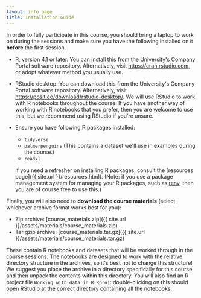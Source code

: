 ```yaml
---
layout: info_page
title: Installation Guide
---
```


In order to fully participate in this course, you should bring a laptop to work
on during the sessions and make sure you have the following installed on it
**before** the first session.

- R, version 4.1 or later. You can install this from the University's
  Company Portal software repository. Alternatively, visit
  <a href="https://cran.rstudio.com" target="_blank" rel="external noreferrer">https://cran.rstudio.com</a>,
  or adopt whatever method you usually use.
  
- RStudio desktop. You can download this from the University's
  Company Portal software repository. Alternatively, visit
  <a href="https://posit.co/download/rstudio-desktop/" target="_blank" rel="external noreferrer">https://posit.co/download/rstudio-desktop/</a>.
  We will use RStudio to work with R notebooks throughout the course. If you have
  another way of working with R notebooks that you prefer, then you are welcome
  to use this, but we recommend using RStudio if you're unsure.

- Ensure you have following R packages installed:
  - `tidyverse`
  - `palmerpenguins` (This contains a dataset we'll use in examples during the
    course.)
  - `readxl`
  
  If you need a refresher on installing R packages, consult the
  [resources page]({{ site.url }}/resources.html). (Note: if you use a package
  management system for managing your R packages, such as
  <a href="https://rstudio.github.io/renv/" target="_blank" rel="external noreferrer">renv</a>,
  then you are of course free to use this.)

Finally, you will also need to **download the course materials** (select
whichever archive format works best for you):

- Zip archive: [course_materials.zip]({{ site.url }}/assets/materials/course_materials.zip)
- Tar gzip archive: [course_materials.tar.gz]({{ site.url }}/assets/materials/course_materials.tar.gz)

These contain R notebooks and datasets that will be worked through in the course
sessions. The notebooks are designed to work with the relative directory
structure in the archives, so it's best not to change this structure! We suggest
you place the archive in a directory specifically for this course and then
unpack the contents within this directory. You will also find an R project file
`Working_with_data_in_R.Rproj`: double-clicking on this should open RStudio at
the correct directory containing all the notebooks.
